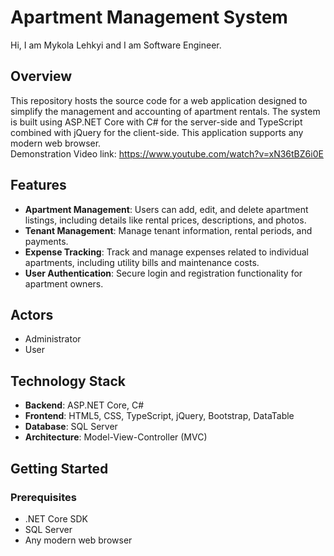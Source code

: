 # Apartment Management System
Hi, I am Mykola Lehkyi and I am Software Engineer.

## Overview
This repository hosts the source code for a web application designed to simplify the management and accounting of apartment rentals. The system is built using ASP.NET Core with C# for the server-side and TypeScript combined with jQuery for the client-side. This application supports any modern web browser.
<br/>
Demonstration Video link: https://www.youtube.com/watch?v=xN36tBZ6i0E

## Features
- **Apartment Management**: Users can add, edit, and delete apartment listings, including details like rental prices, descriptions, and photos.
- **Tenant Management**: Manage tenant information, rental periods, and payments.
- **Expense Tracking**: Track and manage expenses related to individual apartments, including utility bills and maintenance costs.
- **User Authentication**: Secure login and registration functionality for apartment owners.

## Actors
- Administrator
- User

## Technology Stack
- **Backend**: ASP.NET Core, C#
- **Frontend**: HTML5, CSS, TypeScript, jQuery, Bootstrap, DataTable
- **Database**: SQL Server
- **Architecture**: Model-View-Controller (MVC)

## Getting Started
### Prerequisites
- .NET Core SDK
- SQL Server
- Any modern web browser
